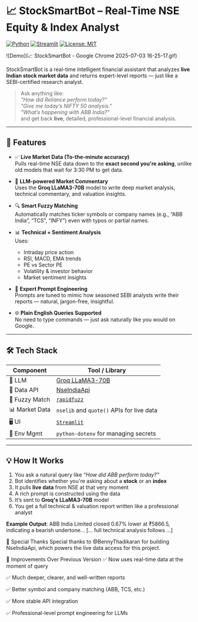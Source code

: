 # 📈 StockSmartBot – Real-Time NSE Equity & Index Analyst

[![Python](https://img.shields.io/badge/Python-3.10+-blue.svg)](https://www.python.org/)
[![Streamlit](https://img.shields.io/badge/Built%20With-Streamlit-red)](https://streamlit.io/)
[![License: MIT](https://img.shields.io/badge/License-MIT-yellow.svg)](https://opensource.org/licenses/MIT)

![Demo](📈 StockSmartBot - Google Chrome 2025-07-03 16-25-17.gif)


StockSmartBot is a real-time intelligent financial assistant that analyzes **live Indian stock market data** and returns expert-level reports — just like a SEBI-certified research analyst.

> Ask anything like:  
> _"How did Reliance perform today?"_  
> _"Give me today’s NIFTY 50 analysis."_  
> _"What’s happening with ABB India?"_  
> and get back **live**, detailed, professional-level financial analysis.

---

## 🚀 Features

- ✅ **Live Market Data (To-the-minute accuracy)**  
  Pulls real-time NSE data down to the **exact second you're asking**, unlike old models that wait for 3:30 PM to get data.

- 🤖 **LLM-powered Market Commentary**  
  Uses the **Groq LLaMA3-70B** model to write deep market analysis, technical commentary, and valuation insights.

- 🔍 **Smart Fuzzy Matching**  
  Automatically matches ticker symbols or company names (e.g., “ABB India”, “TCS”, “INFY”) even with typos or partial names.

- 📊 **Technical + Sentiment Analysis**  
  Uses:
  - Intraday price action
  - RSI, MACD, EMA trends
  - PE vs Sector PE
  - Volatility & investor behavior
  - Market sentiment insights

- 🧠 **Expert Prompt Engineering**  
  Prompts are tuned to mimic how seasoned SEBI analysts write their reports — natural, jargon-free, insightful.

- 🌐 **Plain English Queries Supported**  
  No need to type commands — just ask naturally like you would on Google.

---

## 🛠️ Tech Stack

| Component       | Tool / Library                             |
|-----------------|--------------------------------------------|
| 💬 LLM          | [Groq LLaMA3-70B](https://groq.com/)       |
| 📡 Data API     | [NseIndiaApi](https://github.com/BennyThadikaran/NseIndiaApi) |
| 🔎 Fuzzy Match   | [`rapidfuzz`](https://github.com/maxbachmann/RapidFuzz)      |
| 📊 Market Data  | `nselib` and `quote()` APIs for live data  |
| 🖥️ UI            | [`Streamlit`](https://streamlit.io)        |
| 🧪 Env Mgmt      | `python-dotenv` for managing secrets       |

---

## 💡 How It Works

1. You ask a natural query like _“How did ABB perform today?”_
2. Bot identifies whether you're asking about a **stock** or an **index**
3. It pulls **live data** from NSE at that very moment
4. A rich prompt is constructed using the data
5. It’s sent to **Groq's LLaMA3-70B** model
6. You get a full technical & valuation report written like a professional analyst

**Example Output**:
ABB India Limited closed 0.67% lower at ₹5866.5, indicating a bearish undertone...
[... full technical analysis follows ...]

🙏 Special Thanks
Special thanks to @BennyThadikaran for building NseIndiaApi, which powers the live data access for this project.

📌 Improvements Over Previous Version
✅ Now uses real-time data at the moment of query

✅ Much deeper, clearer, and well-written reports

✅ Better symbol and company matching (ABB, TCS, etc.)

✅ More stable API integration

✅ Professional-level prompt engineering for LLMs

